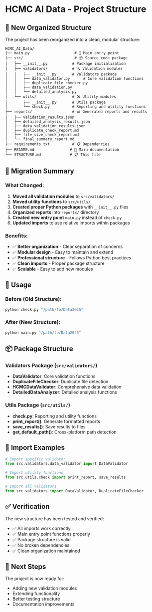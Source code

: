 # HCMC AI Data - Project Structure

## 📁 New Organized Structure

The project has been reorganized into a clean, modular structure:

```
HCMC_AI_Data/
├── main.py                    # 🚀 Main entry point
├── src/                       # 📦 Source code package
│   ├── __init__.py           # Package initialization
│   ├── validators/           # 🔍 Validation modules
│   │   ├── __init__.py       # Validators package
│   │   ├── data_validator.py      # Core validation functions
│   │   ├── duplicate_file_checker.py
│   │   ├── data_validation.py
│   │   └── detailed_analysis.py
│   └── utils/                # 🛠️ Utility modules
│       ├── __init__.py       # Utils package
│       └── check.py          # Reporting and utility functions
├── reports/                  # 📊 Generated reports and results
│   ├── validation_results.json
│   ├── detailed_analysis_results.json
│   ├── data_validation_results.json
│   ├── duplicate_check_report.md
│   ├── file_size_check_report.md
│   └── final_summary_report.md
├── requirements.txt          # 📋 Dependencies
├── README.md                # 📖 Main documentation
└── STRUCTURE.md             # 📋 This file
```

## 🔄 Migration Summary

### What Changed:
1. **Moved all validation modules** to `src/validators/`
2. **Moved utility functions** to `src/utils/`
3. **Created proper Python packages** with `__init__.py` files
4. **Organized reports** into `reports/` directory
5. **Created new entry point** `main.py` instead of `check.py`
6. **Updated imports** to use relative imports within packages

### Benefits:
- ✅ **Better organization** - Clear separation of concerns
- ✅ **Modular design** - Easy to maintain and extend
- ✅ **Professional structure** - Follows Python best practices
- ✅ **Clean imports** - Proper package structure
- ✅ **Scalable** - Easy to add new modules

## 🚀 Usage

### Before (Old Structure):
```bash
python check.py "/path/to/Data2025"
```

### After (New Structure):
```bash
python main.py "/path/to/Data2025"
```

## 📦 Package Structure

### Validators Package (`src/validators/`)
- **DataValidator**: Core validation functions
- **DuplicateFileChecker**: Duplicate file detection
- **HCMCDataValidator**: Comprehensive data validation
- **DetailedDataAnalyzer**: Detailed analysis functions

### Utils Package (`src/utils/`)
- **check.py**: Reporting and utility functions
- **print_report()**: Generate formatted reports
- **save_results()**: Save results to files
- **get_default_path()**: Cross-platform path detection

## 🔧 Import Examples

```python
# Import specific validator
from src.validators.data_validator import DataValidator

# Import utility functions
from src.utils.check import print_report, save_results

# Import all validators
from src.validators import DataValidator, DuplicateFileChecker
```

## ✅ Verification

The new structure has been tested and verified:
- ✅ All imports work correctly
- ✅ Main entry point functions properly
- ✅ Package structure is valid
- ✅ No broken dependencies
- ✅ Clean organization maintained

## 🎯 Next Steps

The project is now ready for:
- Adding new validation modules
- Extending functionality
- Better testing structure
- Documentation improvements
